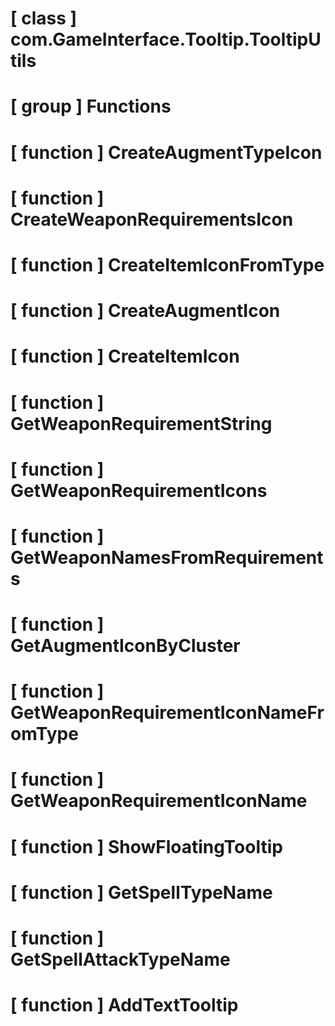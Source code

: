 # [ class ] com.GameInterface.Tooltip.TooltipUtils

# [ group ] Functions

# [ function ] CreateAugmentTypeIcon

# [ function ] CreateWeaponRequirementsIcon

# [ function ] CreateItemIconFromType

# [ function ] CreateAugmentIcon

# [ function ] CreateItemIcon

# [ function ] GetWeaponRequirementString

# [ function ] GetWeaponRequirementIcons

# [ function ] GetWeaponNamesFromRequirements

# [ function ] GetAugmentIconByCluster

# [ function ] GetWeaponRequirementIconNameFromType

# [ function ] GetWeaponRequirementIconName

# [ function ] ShowFloatingTooltip

# [ function ] GetSpellTypeName

# [ function ] GetSpellAttackTypeName

# [ function ] AddTextTooltip

